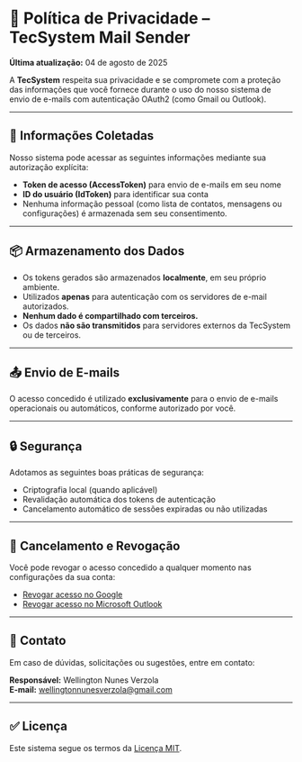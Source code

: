 # 📄 Política de Privacidade – TecSystem Mail Sender

**Última atualização:** 04 de agosto de 2025

A **TecSystem** respeita sua privacidade e se compromete com a proteção das informações que você fornece durante o uso do nosso sistema de envio de e-mails com autenticação OAuth2 (como Gmail ou Outlook).

---

## 🔐 Informações Coletadas

Nosso sistema pode acessar as seguintes informações mediante sua autorização explícita:

- **Token de acesso (AccessToken)** para envio de e-mails em seu nome  
- **ID do usuário (IdToken)** para identificar sua conta  
- Nenhuma informação pessoal (como lista de contatos, mensagens ou configurações) é armazenada sem seu consentimento.

---

## 📦 Armazenamento dos Dados

- Os tokens gerados são armazenados **localmente**, em seu próprio ambiente.  
- Utilizados **apenas** para autenticação com os servidores de e-mail autorizados.  
- **Nenhum dado é compartilhado com terceiros.**  
- Os dados **não são transmitidos** para servidores externos da TecSystem ou de terceiros.

---

## 📤 Envio de E-mails

O acesso concedido é utilizado **exclusivamente** para o envio de e-mails operacionais ou automáticos, conforme autorizado por você.

---

## 🔒 Segurança

Adotamos as seguintes boas práticas de segurança:

- Criptografia local (quando aplicável)  
- Revalidação automática dos tokens de autenticação  
- Cancelamento automático de sessões expiradas ou não utilizadas  

---

## 🛑 Cancelamento e Revogação

Você pode revogar o acesso concedido a qualquer momento nas configurações da sua conta:

- [Revogar acesso no Google](https://myaccount.google.com/permissions)  
- [Revogar acesso no Microsoft Outlook](https://account.live.com/consent/Manage)

---

## 📧 Contato

Em caso de dúvidas, solicitações ou sugestões, entre em contato:

**Responsável:** Wellington Nunes Verzola  
**E-mail:** wellingtonnunesverzola@gmail.com

---

## ✅ Licença

Este sistema segue os termos da [Licença MIT](https://opensource.org/licenses/MIT).

